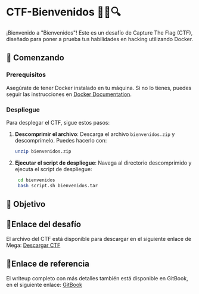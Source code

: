 # CTF-Bienvenidos 🕵️‍♀️🔍

¡Bienvenido a "Bienvenidos"! Este es un desafío de Capture The Flag (CTF), diseñado para poner a prueba tus habilidades en hacking utilizando Docker.

## 🚀 Comenzando

### Prerequisitos
Asegúrate de tener Docker instalado en tu máquina. Si no lo tienes, puedes seguir las instrucciones en [Docker Documentation](https://docs.docker.com/get-started/).

### Despliegue
Para desplegar el CTF, sigue estos pasos:

1. **Descomprimir el archivo**: Descarga el archivo `bienvenidos.zip` y descomprímelo. Puedes hacerlo con:
   ```bash
   unzip bienvenidos.zip
2. **Ejecutar el script de despliegue**: Navega al directorio descomprimido y ejecuta el script de despliegue:
   ```bash
    cd bienvenidos
    bash script.sh bienvenidos.tar

## 🔑 Objetivo


## 🔗Enlace del desafío
El archivo del CTF está disponible para descargar en el siguiente enlace de Mega: [Descargar CTF](https://mega.nz/file/8jkW2TzT#3bsP45oiUs1k856AtW4xJJbG9BMXqjunaPEJQH4hE2U)


## 🔗Enlace de referencia
El writeup completo con más detalles también está disponible en GitBook, en el siguiente enlace: [GitBook](https://beafn28.gitbook.io/beafn28/mis-ctfs/bienvenidos)


